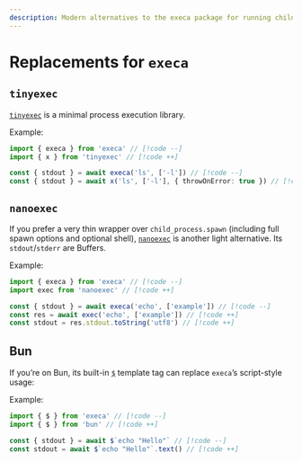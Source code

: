 ```yaml
---
description: Modern alternatives to the execa package for running child processes
---
```


# Replacements for `execa`

## `tinyexec`

[`tinyexec`](https://github.com/tinylibs/tinyexec) is a minimal process execution library.

Example:

```ts
import { execa } from 'execa' // [!code --]
import { x } from 'tinyexec' // [!code ++]

const { stdout } = await execa('ls', ['-l']) // [!code --]
const { stdout } = await x('ls', ['-l'], { throwOnError: true }) // [!code ++]
```

## `nanoexec`

If you prefer a very thin wrapper over `child_process.spawn` (including full spawn options and optional shell), [`nanoexec`](https://github.com/fabiospampinato/nanoexec) is another light alternative. Its `stdout`/`stderr` are Buffers.

Example:

```ts
import { execa } from 'execa' // [!code --]
import exec from 'nanoexec' // [!code ++]

const { stdout } = await execa('echo', ['example']) // [!code --]
const res = await exec('echo', ['example']) // [!code ++]
const stdout = res.stdout.toString('utf8') // [!code ++]
```

## Bun

If you’re on Bun, its built-in [`$`](https://bun.com/reference/bun/$) template tag can replace `execa`’s script-style usage:

Example:

```ts
import { $ } from 'execa' // [!code --]
import { $ } from 'bun' // [!code ++]

const { stdout } = await $`echo "Hello"` // [!code --]
const stdout = await $`echo "Hello"`.text() // [!code ++]
```